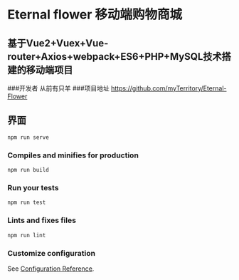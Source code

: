 # Eternal flower 移动端购物商城

## 基于Vue2+Vuex+Vue-router+Axios+webpack+ES6+PHP+MySQL技术搭建的移动端项目
###开发者 从前有只羊
###项目地址 https://github.com/myTerritory/Eternal-Flower


## 界面


```
npm run serve
```

### Compiles and minifies for production
```
npm run build
```

### Run your tests
```
npm run test
```

### Lints and fixes files
```
npm run lint
```

### Customize configuration
See [Configuration Reference](https://cli.vuejs.org/config/).
